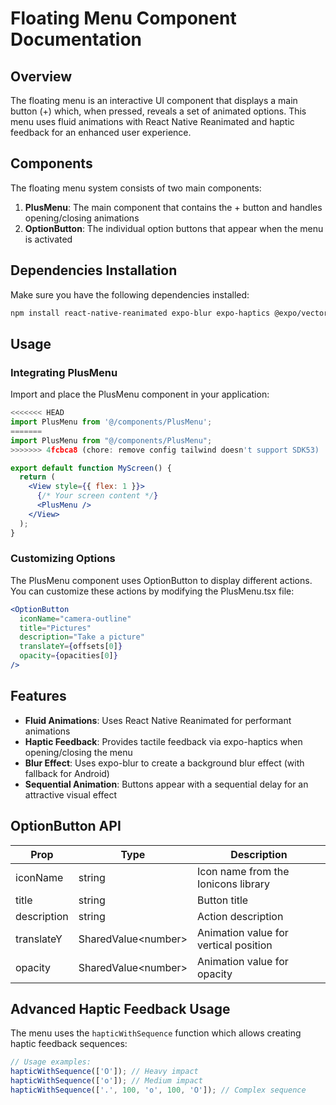 # Floating Menu Component Documentation

## Overview

The floating menu is an interactive UI component that displays a main button (+) which, when pressed, reveals a set of animated options. This menu uses fluid animations with React Native Reanimated and haptic feedback for an enhanced user experience.

## Components

The floating menu system consists of two main components:

1. **PlusMenu**: The main component that contains the + button and handles opening/closing animations
2. **OptionButton**: The individual option buttons that appear when the menu is activated

## Dependencies Installation

Make sure you have the following dependencies installed:

```bash
npm install react-native-reanimated expo-blur expo-haptics @expo/vector-icons
```

## Usage

### Integrating PlusMenu

Import and place the PlusMenu component in your application:

```jsx
<<<<<<< HEAD
import PlusMenu from '@/components/PlusMenu';
=======
import PlusMenu from "@/components/PlusMenu";
>>>>>>> 4fcbca8 (chore: remove config tailwind doesn't support SDK53)

export default function MyScreen() {
  return (
    <View style={{ flex: 1 }}>
      {/* Your screen content */}
      <PlusMenu />
    </View>
  );
}
```

### Customizing Options

The PlusMenu component uses OptionButton to display different actions. You can customize these actions by modifying the PlusMenu.tsx file:

```jsx
<OptionButton
  iconName="camera-outline"
  title="Pictures"
  description="Take a picture"
  translateY={offsets[0]}
  opacity={opacities[0]}
/>
```

## Features

- **Fluid Animations**: Uses React Native Reanimated for performant animations
- **Haptic Feedback**: Provides tactile feedback via expo-haptics when opening/closing the menu
- **Blur Effect**: Uses expo-blur to create a background blur effect (with fallback for Android)
- **Sequential Animation**: Buttons appear with a sequential delay for an attractive visual effect

## OptionButton API

| Prop        | Type                  | Description                           |
| ----------- | --------------------- | ------------------------------------- |
| iconName    | string                | Icon name from the Ionicons library   |
| title       | string                | Button title                          |
| description | string                | Action description                    |
| translateY  | SharedValue\<number\> | Animation value for vertical position |
| opacity     | SharedValue\<number\> | Animation value for opacity           |

## Advanced Haptic Feedback Usage

The menu uses the `hapticWithSequence` function which allows creating haptic feedback sequences:

```js
// Usage examples:
hapticWithSequence(['O']); // Heavy impact
hapticWithSequence(['o']); // Medium impact
hapticWithSequence(['.', 100, 'o', 100, 'O']); // Complex sequence
```
